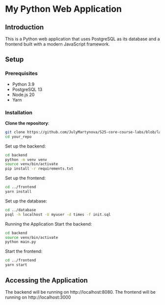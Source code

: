 # My Python Web Application

## Introduction

This is a Python web application that uses PostgreSQL as its database and a frontend built with a modern JavaScript framework.

## Setup

### Prerequisites

- Python 3.9
- PostgreSQL 13
- Node.js 20
- Yarn

### Installation

**Clone the repository**:

   ```bash
   git clone https://github.com/JulyMartynova/S25-core-course-labs/blob/lab1/app_python
   cd your_repo
   ```
Set up the backend:

``` bash
cd backend
python -m venv venv
source venv/bin/activate
pip install -r requirements.txt
```
Set up the frontend:

``` bash
cd ../frontend
yarn install
```
Set up the database:

``` bash
cd ../database
psql -h localhost -U myuser -d times -f init.sql
```
Running the Application
Start the backend:

``` bash
cd backend
source venv/bin/activate
python main.py
```
Start the frontend:

``` bash
cd ../frontend
yarn start
```
## Accessing the Application
The backend will be running on http://localhost:8080.
The frontend will be running on http://localhost:3000
